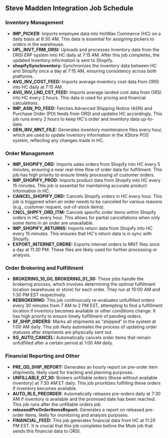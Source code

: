 ## Steve Madden Integration Job Schedule

### Inventory Management

*   **IMP_PICKER:** Imports employee data into HotWax Commerce (HC) on a daily basis at 6:30 AM. This data is essential for assigning pickers to orders in the warehouse.
*   **UPL_INVT_FRM_ORSI:** Uploads and processes inventory data from the ORSI ERP system into HC daily at 7:15 AM. After this job completes, the updated inventory information is sent to Shopify.
*   **shopifySyncInventory:** Synchronizes the inventory data between HC and Shopify once a day at 7:15 AM, ensuring consistency across both platforms.
*   **AVG_INV_COST_FEED:** Imports average inventory cost data from ORSI into HC daily at 7:15 AM.
*   **AVG_INV_LND_CST_FEED:** Imports average landed cost data from ORSI into HC every 2 hours. This data is used for pricing and financial calculations.
*   **IMP_ASN_PO_FEED:** Fetches Advanced Shipping Notice (ASN) and Purchase Order (PO) feeds from ORSI and updates HC accordingly. This job runs every 2 hours to keep HC's order and inventory data up-to-date.
*   **GEN_INV_MNT_FILE:** Generates inventory maintenance files every hour, which are used to update inventory information in the XStore POS system, reflecting any changes made in HC.

### Order Management

*   **IMP_SHOPIFY_ORD:** Imports sales orders from Shopify into HC every 5 minutes, ensuring a near real-time flow of order data for fulfillment. This job has high priority to ensure timely processing of customer orders.
*   **IMP_SHOPIFY_PROD:** Imports product data from Shopify into HC every 15 minutes. This job is essential for maintaining accurate product information in HC.
*   **CANCEL_SHOPIFY_ORD:** Cancels Shopify orders in HC every hour. This job is triggered when an order needs to be canceled for various reasons (e.g., customer request, out-of-stock items).
*   **CNCL_SHPFY_ORD_ITM:** Cancels specific order items within Shopify orders in HC every hour. This allows for partial cancellations when only some items in an order are unavailable.
*   **IMP_SHOPIFY_RETURNS:** Imports return data from Shopify into HC every 15 minutes. This ensures that HC's return data is in sync with Shopify.
*   **EXPORT_INTERNET_ORDRE:** Exports internet orders to MNT files once a day at 11:30 PM. These files are likely used for further processing or analysis.

### Order Brokering and Fulfillment

*   **BROKERING_10_00, BROKERING_01_30:** These jobs handle the brokering process, which involves determining the optimal fulfillment location (warehouse or store) for each order. They run at 10:00 AM and 1:30 PM EST respectively.
*   **REBROKERING:** This job continuously re-evaluates unfulfilled orders every 30 minutes from 7 AM to 2 PM EST, attempting to find a fulfillment location if inventory becomes available or other conditions change. It has high priority to ensure timely fulfillment of pending orders.
*   **SF_SHIP_ORDERS:** Marks all shipments as "shipped" in the system at 1:00 AM daily. This job likely automates the process of updating order statuses after shipments are physically sent out.
*   **SG_AUTO_CANCEL:** Automatically cancels order items that remain unfulfilled after a certain period at 1:00 AM daily.

### Financial Reporting and Other

*   **PRE_OD_SHIP_REPORT:** Generates an hourly report on pre-order item shipments, likely used for tracking and planning purposes.
*   **UNFILLABLE_07_30:** Brokers unfillable orders (those without available inventory) at 7:30 AM ET daily. This job prioritizes fulfilling these orders if inventory becomes available.
*   **AUTO_RLS_PREORDER:** Automatically releases pre-orders daily at 7:30 AM if inventory is available and the promised date has been reached. This job runs after the unfillable orders job.
*   **releasedPreOrderItemsReport:** Generates a report on released pre-order items, likely for monitoring and analysis purposes.
*   **FINANCIAL_FEED:** This job generates financial data from HC at 11:20 PM EST. It is crucial that this job completes before the Mule job that sends this financial data to ORSI.